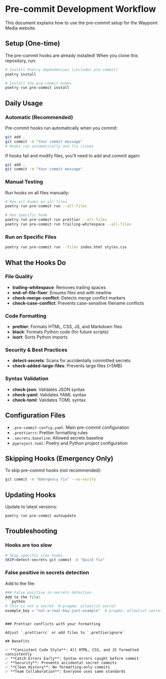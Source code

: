 # Pre-commit Development Workflow

This document explains how to use the pre-commit setup for the Waypoint Media website.

## Setup (One-time)

The pre-commit hooks are already installed! When you clone this repository, run:

```bash
# Install Poetry dependencies (includes pre-commit)
poetry install

# Install the pre-commit hooks
poetry run pre-commit install
```

## Daily Usage

### Automatic (Recommended)

Pre-commit hooks run automatically when you commit:

```bash
git add .
git commit -m "Your commit message"
# Hooks run automatically and fix issues
```

If hooks fail and modify files, you'll need to add and commit again:

```bash
git add .
git commit -m "Your commit message"
```

### Manual Testing

Run hooks on all files manually:

```bash
# Run all hooks on all files
poetry run pre-commit run --all-files

# Run specific hook
poetry run pre-commit run prettier --all-files
poetry run pre-commit run trailing-whitespace --all-files
```

### Run on Specific Files

```bash
poetry run pre-commit run --files index.html styles.css
```

## What the Hooks Do

### File Quality

- **trailing-whitespace**: Removes trailing spaces
- **end-of-file-fixer**: Ensures files end with newline
- **check-merge-conflict**: Detects merge conflict markers
- **check-case-conflict**: Prevents case-sensitive filename conflicts

### Code Formatting

- **prettier**: Formats HTML, CSS, JS, and Markdown files
- **black**: Formats Python code (for future scripts)
- **isort**: Sorts Python imports

### Security & Best Practices

- **detect-secrets**: Scans for accidentally committed secrets
- **check-added-large-files**: Prevents large files (>5MB)

### Syntax Validation

- **check-json**: Validates JSON syntax
- **check-yaml**: Validates YAML syntax
- **check-toml**: Validates TOML syntax

## Configuration Files

- `.pre-commit-config.yaml`: Main pre-commit configuration
- `.prettierrc`: Prettier formatting rules
- `.secrets.baseline`: Allowed secrets baseline
- `pyproject.toml`: Poetry and Python project configuration

## Skipping Hooks (Emergency Only)

To skip pre-commit hooks (not recommended):

```bash
git commit -m "Emergency fix" --no-verify
```

## Updating Hooks

Update to latest versions:

```bash
poetry run pre-commit autoupdate
```

## Troubleshooting

### Hooks are too slow

```bash
# Skip specific slow hooks
SKIP=detect-secrets git commit -m "Quick fix"
```

### False positive in secrets detection

Add to the file:

````python
### False positive in secrets detection
Add to the file:
```python
# This is not a secret  # pragma: allowlist secret
example_key = "not-a-real-key-just-example"  # pragma: allowlist secret
````

```

### Prettier conflicts with your formatting

Adjust `.prettierrc` or add files to `.prettierignore`

## Benefits

✅ **Consistent Code Style**: All HTML, CSS, and JS formatted consistently
✅ **Catch Errors Early**: Syntax errors caught before commit
✅ **Security**: Prevents accidental secret commits
✅ **Clean History**: No formatting-only commits
✅ **Team Collaboration**: Everyone uses same standards
```
